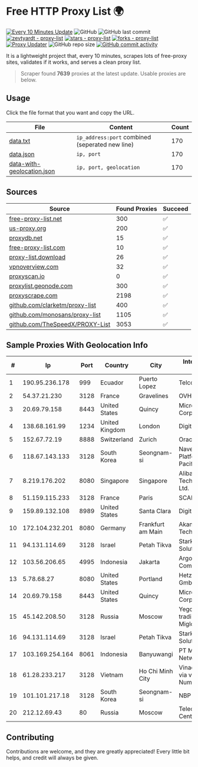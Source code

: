 
# Free HTTP Proxy List 🌍

[![Every 10 Minutes Update](https://github.com/mertguvencli/http-proxy-list/actions/workflows/main.yml/badge.svg?branch=main)](https://github.com/mertguvencli/http-proxy-list/actions/workflows/main.yml)
![GitHub](https://img.shields.io/github/license/mertguvencli/http-proxy-list)
![GitHub last commit](https://img.shields.io/github/last-commit/mertguvencli/http-proxy-list)
[![zevtyardt - proxy-list](https://img.shields.io/static/v1?label=zevtyardt&message=proxy-list&color=blue&logo=github)](https://github.com/zevtyardt/proxy-list "Go to GitHub repo")
[![stars - proxy-list](https://img.shields.io/github/stars/zevtyardt/proxy-list?style=social)](https://github.com/zevtyardt/proxy-list)
[![forks - proxy-list](https://img.shields.io/github/forks/zevtyardt/proxy-list?style=social)](https://github.com/zevtyardt/proxy-list)
[![Proxy Updater](https://github.com/zevtyardt/proxy-list/workflows/Proxy%20Updater/badge.svg)](https://github.com/zevtyardt/proxy-list/actions?query=workflow:"Proxy+Updater")
![GitHub repo size](https://img.shields.io/github/repo-size/zevtyardt/proxy-list)
[![GitHub commit activity](https://img.shields.io/github/commit-activity/m/zevtyardt/proxy-list?logo=commits)](https://github.com/zevtyardt/proxy-list/commits/main)

It is a lightweight project that, every 10 minutes, scrapes lots of free-proxy sites, validates if it works, and serves a clean proxy list.

> Scraper found **7639** proxies at the latest update. Usable proxies are below.

## Usage

Click the file format that you want and copy the URL.

|File|Content|Count|
|----|-------|-----|
|[data.txt](https://raw.githubusercontent.com/mertguvencli/http-proxy-list/main/proxy-list/data.txt)|`ip_address:port` combined (seperated new line)|170|
|[data.json](https://raw.githubusercontent.com/mertguvencli/http-proxy-list/main/proxy-list/data.json)|`ip, port`|170|
|[data-with-geolocation.json](https://raw.githubusercontent.com/mertguvencli/http-proxy-list/main/proxy-list/data-with-geolocation.json)|`ip, port, geolocation`|170|

## Sources

|Source|Found Proxies|Succeed|
|------|-------------|-------|
|[free-proxy-list.net](https://free-proxy-list.net)|300|✅|
|[us-proxy.org](https://www.us-proxy.org)|200|✅|
|[proxydb.net](http://proxydb.net)|15|✅|
|[free-proxy-list.com](https://free-proxy-list.com/?page=&port=&type%5B%5D=http&type%5B%5D=https&up_time=0&search=Search)|10|✅|
|[proxy-list.download](https://www.proxy-list.download/HTTP)|26|✅|
|[vpnoverview.com](https://vpnoverview.com/privacy/anonymous-browsing/free-proxy-servers)|32|✅|
|[proxyscan.io](https://www.proxyscan.io)|0|✅|
|[proxylist.geonode.com](https://proxylist.geonode.com/api/proxy-list?limit=300&page=1&sort_by=lastChecked&sort_type=desc&protocols=http,https)|300|✅|
|[proxyscrape.com](https://api.proxyscrape.com/v2/?request=displayproxies&protocol=http&timeout=10000&country=all&ssl=all&anonymity=all)|2198|✅|
|[github.com/clarketm/proxy-list](https://raw.githubusercontent.com/clarketm/proxy-list/master/proxy-list-raw.txt)|400|✅|
|[github.com/monosans/proxy-list](https://raw.githubusercontent.com/monosans/proxy-list/main/proxies/http.txt)|1105|✅|
|[github.com/TheSpeedX/PROXY-List](https://raw.githubusercontent.com/TheSpeedX/PROXY-List/master/http.txt)|3053|✅|


## Sample Proxies With Geolocation Info

|#|Ip|Port|Country|City|Internet Service Provider|
|-|--|----|-------|----|-------------------------|
|1|190.95.236.178|999|Ecuador|Puerto Lopez|Telconet S.A|
|2|54.37.21.230|3128|France|Gravelines|OVH SAS|
|3|20.69.79.158|8443|United States|Quincy|Microsoft Corporation|
|4|138.68.161.99|1234|United Kingdom|London|DigitalOcean, LLC|
|5|152.67.72.19|8888|Switzerland|Zurich|Oracle Corporation|
|6|118.67.143.133|3128|South Korea|Seongnam-si|Naver Business Platform Asia Pacific Pte. Ltd.|
|7|8.219.176.202|8080|Singapore|Singapore|Alibaba (US) Technology Co., Ltd.|
|8|51.159.115.233|3128|France|Paris|SCALEWAY|
|9|159.89.132.108|8989|United States|Santa Clara|DigitalOcean, LLC|
|10|172.104.232.201|8080|Germany|Frankfurt am Main|Akamai Technologies|
|11|94.131.114.69|3128|Israel|Petah Tikva|Stark Industries Solutions LTD|
|12|103.56.206.65|4995|Indonesia|Jakarta|Argon Data Communication|
|13|5.78.68.27|8080|United States|Portland|Hetzner Online GmbH|
|14|20.69.79.158|8443|United States|Quincy|Microsoft Corporation|
|15|45.142.208.50|3128|Russia|Moscow|Yegor Andreevich trading as FLP Miglovets|
|16|94.131.114.69|3128|Israel|Petah Tikva|Stark Industries Solutions LTD|
|17|103.169.254.164|8061|Indonesia|Banyuwangi|PT Master Star Network|
|18|61.28.233.217|3128|Vietnam|Ho Chi Minh City|Vinadata broadcast via vinagame AS Number|
|19|101.101.217.18|3128|South Korea|Seongnam-si|NBP|
|20|212.12.69.43|80|Russia|Moscow|Telecommunication Center Ostankino|



## Contributing

Contributions are welcome, and they are greatly appreciated! Every
little bit helps, and credit will always be given.

